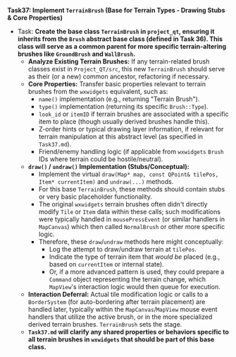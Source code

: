 **Task37: Implement `TerrainBrush` (Base for Terrain Types - Drawing Stubs & Core Properties)**
- Task: **Create the base class `TerrainBrush` in `project_qt`, ensuring it inherits from the `Brush` abstract base class (defined in Task 36). This class will serve as a common parent for more specific terrain-altering brushes like `GroundBrush` and `WallBrush`.**
    - **Analyze Existing Terrain Brushes:** If any terrain-related brush classes exist in `Project_QT/src`, this new `TerrainBrush` should serve as their (or a new) common ancestor, refactoring if necessary.
    - **Core Properties:** Transfer basic properties relevant to terrain brushes from the `wxwidgets` equivalent, such as:
        -   `name()` implementation (e.g., returning "Terrain Brush").
        -   `type()` implementation (returning its specific `Brush::Type`).
        -   `look_id` or `itemID` if terrain brushes are associated with a specific item to place (though usually derived brushes handle this).
        -   Z-order hints or typical drawing layer information, if relevant for terrain manipulation at this abstract level (as specified in `Task37.md`).
        -   Friend/enemy handling logic (if applicable from `wxwidgets` `Brush` IDs where terrain could be hostile/neutral).
    - **`draw()` / `undraw()` Implementation (Stubs/Conceptual):**
        -   Implement the virtual `draw(Map* map, const QPoint& tilePos, Item* currentItem)` and `undraw(...)` methods.
        -   For this base `TerrainBrush`, these methods should contain stubs or very basic placeholder functionality.
        -   The original `wxwidgets` terrain brushes often didn't directly modify `Tile` or `Item` data within these calls; such modifications were typically handled in `mousePressEvent` (or similar handlers in `MapCanvas`) which then called `NormalBrush` or other more specific logic.
        -   Therefore, these `draw`/`undraw` methods here might conceptually:
            -   Log the attempt to draw/undraw terrain at `tilePos`.
            -   Indicate the type of terrain item that *would be* placed (e.g., based on `currentItem` or internal state).
            -   Or, if a more advanced pattern is used, they could prepare a `Command` object representing the terrain change, which `MapView`'s interaction logic would then queue for execution.
    - **Interaction Deferral:** Actual tile modification logic or calls to a `BorderSystem` (for auto-bordering after terrain placement) are handled later, typically within the `MapCanvas`/`MapView` mouse event handlers that utilize the active brush, or in the more specialized derived terrain brushes. `TerrainBrush` sets the stage.
    - **`Task37.md` will clarify any shared properties or behaviors specific to all terrain brushes in `wxwidgets` that should be part of this base class.**
